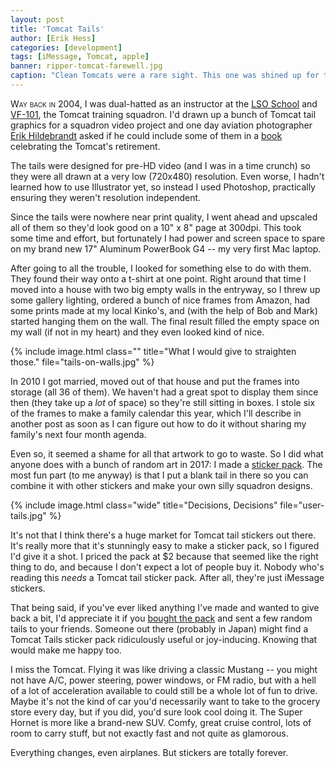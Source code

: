 ```yaml
---
layout: post
title: 'Tomcat Tails'
author: [Erik Hess]
categories: [development]
tags: [iMessage, Tomcat, apple]
banner: ripper-tomcat-farewell.jpg
caption: "Clean Tomcats were a rare sight. This one was shined up for the VF-11 Tomcat Farewell ceremony in April 2005."
---
```


<span class="smallcaps">Way back in 2004,</span> I was dual-hatted as an instructor at the [LSO School](https://www.youtube.com/watch?v=mV1XDihwJ1s) and [VF-101](https://en.wikipedia.org/wiki/VFA-101), the Tomcat training squadron. I'd drawn up a bunch of Tomcat tail graphics for a squadron video project and one day aviation photographer [Erik Hildebrandt](http://www.vulturesrow.com/) asked if he could include some of them in a [book](https://www.amazon.com/Anytime-Baby-Hail-Farewell-Tomcat/dp/0967404053/ref=sr_1_1?ie=UTF8&qid=1489007186&sr=8-1&keywords=anytime+baby) celebrating the Tomcat's retirement. 

The tails were designed for pre-HD video (and I was in a time crunch) so they were all drawn at a very low (720x480) resolution. Even worse, I hadn't learned how to use Illustrator yet, so instead I used Photoshop, practically ensuring they weren't resolution independent. 

Since the tails were nowhere near print quality, I went ahead and upscaled all of them so they'd look good on a 10" x 8" page at 300dpi. This took some time and effort, but fortunately I had power and screen space to spare on my brand new 17" Aluminum PowerBook G4 -- my very first Mac laptop.

After going to all the trouble, I looked for something else to do with them. They found their way onto a t-shirt at one point. Right around that time I moved into a house with two big empty walls in the entryway, so I threw up some gallery lighting, ordered a bunch of nice frames from Amazon, had some prints made at my local Kinko's, and (with the help of Bob and Mark) started hanging them on the wall. The final result filled the empty space on my wall (if not in my heart) and they even looked kind of nice.

{% include image.html class="" title="What I would give to straighten those." file="tails-on-walls.jpg" %}

In 2010 I got married, moved out of that house and put the frames into storage (all 36 of them). We haven't had a great spot to display them since then (they take up a *lot* of space) so they're still sitting in boxes. I stole six of the frames to make a family calendar this year, which I'll describe in another post as soon as I can figure out how to do it without sharing my family's next four month agenda.

Even so, it seemed a shame for all that artwork to go to waste. So I did what anyone does with a bunch of random art in 2017: I made a [sticker pack](https://appsto.re/us/j8oyhb.i?app=messages). The most fun part (to me anyway) is that I put a blank tail in there so you can combine it with other stickers and make your own silly squadron designs. 

{% include image.html class="wide" title="Decisions, Decisions" file="user-tails.jpg" %}

It's not that I think there's a huge market for Tomcat tail stickers out there. It's really more that it's stunningly easy to make a sticker pack, so I figured I'd give it a shot. I priced the pack at $2 because that seemed like the right thing to do, and because I don't expect a lot of people buy it. Nobody who's reading this *needs* a Tomcat tail sticker pack. After all, they're just iMessage stickers. 

That being said, if you've ever liked anything I've made and wanted to give back a bit, I'd appreciate it if you [bought the pack](https://appsto.re/us/j8oyhb.i?app=messages) and sent a few random tails to your friends. Someone out there (probably in Japan) might find a Tomcat Tails sticker pack ridiculously useful or joy-inducing. Knowing that would make me happy too.

I miss the Tomcat. Flying it was like driving a classic Mustang -- you might not have A/C, power steering, power windows, or FM radio, but with a hell of a lot of acceleration available to could still be a whole lot of fun to drive. Maybe it's not the kind of car you'd necessarily want to take to the grocery store every day, but if you did, you'd sure look cool doing it. The Super Hornet is more like a brand-new SUV. Comfy, great cruise control, lots of room to carry stuff, but not exactly fast and not quite as glamorous.


Everything changes, even airplanes. But stickers are totally forever.
